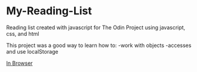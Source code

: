 # My-Reading-List
Reading list created with javascript for The Odin Project using javascript, css, and html

This project was a good way to learn how to: 
-work with objects
-accesses and use localStorage

[In Browser](https://tunztunztunz.github.io/My-Reading-List/)
